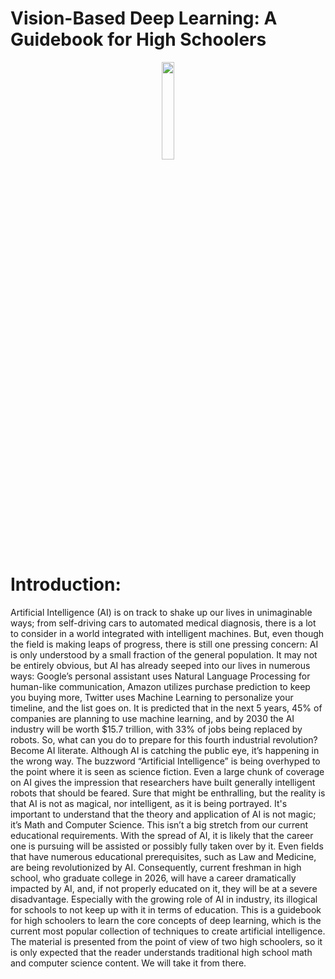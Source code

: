 # Vision-Based Deep Learning: A Guidebook for High Schoolers

<p align="center">
<img src="Front_cover.png" width="20%" height="20%"> 
</p>

# Introduction:

Artificial Intelligence (AI) is on track to shake up our lives in unimaginable ways; from self-driving cars to automated medical diagnosis, there is a lot to consider in a world integrated with intelligent machines. But, even though the field is making leaps of progress, there is still one pressing concern: AI is only understood by a small fraction of the general population. It may not be entirely obvious, but AI has already seeped into our lives in numerous ways: Google’s personal assistant uses Natural Language Processing for human-like communication, Amazon utilizes purchase prediction to keep you buying more, Twitter uses Machine Learning to personalize your timeline, and the list goes on. It is predicted that in the next 5 years, 45% of companies are planning to use machine learning, and by 2030 the AI industry will be worth $15.7 trillion, with 33% of jobs being replaced by robots. So, what can you do to prepare for this fourth industrial revolution? Become AI literate. Although AI is catching the public eye, it’s happening in the wrong way. The buzzword “Artificial Intelligence” is being overhyped to the point where it is seen as science fiction. Even a large chunk of coverage on AI gives the impression that researchers have built generally intelligent robots that should be feared. Sure that might be enthralling, but the reality is that AI is not as magical, nor intelligent, as it is being portrayed. It's important to understand that the theory and application of AI is not magic; it’s Math and Computer Science. This isn’t a big stretch from our current educational requirements. With the spread of AI, it is likely that the career one is pursuing will be assisted or possibly fully taken over by it. Even fields that have numerous educational prerequisites, such as Law and Medicine, are being revolutionized by AI. Consequently, current freshman in high school, who graduate college in 2026, will have a career dramatically impacted by AI, and, if not properly educated on it, they will be at a severe disadvantage. Especially with the growing role of AI in industry, its illogical for schools to not keep up with it in terms of education. This is a guidebook for high schoolers to learn the core concepts of deep learning, which is the current most popular collection of techniques to create artificial intelligence. The material is presented from the point of view of two high schoolers, so it is only expected that the reader understands traditional high school math and computer science content. We will take it from there.


